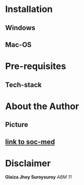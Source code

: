# Installation
 ## Windows
 
 ## Mac-OS

# Pre-requisites
 ## Tech-stack

# About the Author
 ## Picture
 ## [link to soc-med](https://www.facebook.com/profile.php?id=61558329915927)

# Disclaimer
 **Glaiza Jhoy Suroysuroy**
  _ABM 11_
